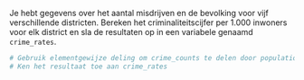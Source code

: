 Je hebt gegevens over het aantal misdrijven en de bevolking voor vijf verschillende districten. Bereken het criminaliteitscijfer per 1.000 inwoners voor elk district en sla de resultaten op in een variabele genaamd `crime_rates`.

```R
# Gebruik elementgewijze deling om crime_counts te delen door population, vermenigvuldig daarna met 1000
# Ken het resultaat toe aan crime_rates
```
